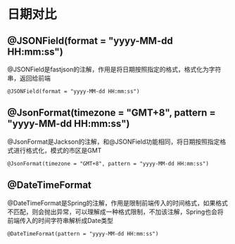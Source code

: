 # 日期对比
## @JSONField(format = "yyyy-MM-dd HH:mm:ss")

@JSONField是fastjson的注解，作用是将日期按照指定的格式，格式化为字符串，返回给前端

```
@JSONField(format = "yyyy-MM-dd HH:mm:ss")
```

## @JsonFormat(timezone = "GMT+8", pattern = "yyyy-MM-dd HH:mm:ss")

@JsonFormat是Jackson的注解，和@JSONField功能相同，将日期按照指定格式进行格式化，模式的市区是GMT


```
@JsonFormat(timezone = "GMT+8", pattern = "yyyy-MM-dd HH:mm:ss")

```


## @DateTimeFormat

@DateTimeFormat是Spring的注解，作用是限制前端传入的时间格式，如果格式不匹配，则会抛出异常，可以理解成一种格式限制，不加该注解，Spring也会将前端传入的时间字符串解析成Date类型


```
@DateTimeFormat(pattern = "yyyy-MM-dd HH:mm:ss")
```

